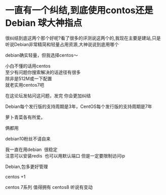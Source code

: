 # 一直有一个纠结,到底使用contos还是Debian 球大神指点


很纠结到底这两个那个好呢?看了很多的评测说这两个的,我现在主要是建站,只是听说Debian非常精简和轻量占用资源,大神说说到底用哪个

debian确实轻量，但我选择centos～

小白不懂的话用centos<br />
至少有问题你搜索解决的话途径有很多<br />
除非是512M或一下配置<br />
就老实用centos7吧

在这论坛发帖问这问题，发完 你会更加纠结

Debian每个发行版的支持周期是3年，CentOS每个发行版的支持周期是7年

萝卜青菜各有所爱。

俩都用<img id="aimg_dBbGT" onclick="zoom(this, this.src, 0, 0, 0)" class="zoom" src="https://cdn.jsdelivr.net/gh/hishis/forum-master/public/images/patch.gif" onmouseover="img_onmouseoverfunc(this)" onload="thumbImg(this)" border="0" alt="" />

debian10粉丝不请自来

我一直在用debian&nbsp;&nbsp;很稳定 <br />
注意可以安装redis&nbsp;&nbsp;也可以用默认端口 但是一定要限制访问ip

Debian,包多更好管理

centos +1

centos 7系列 值得拥有 centos8 听说有变动

